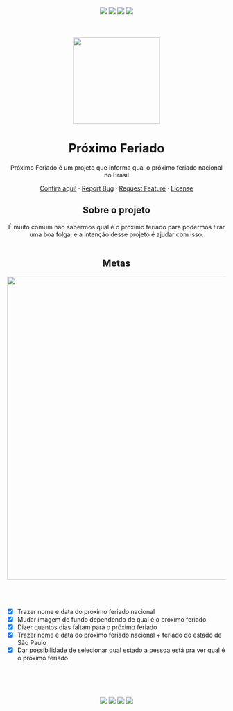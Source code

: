 <div align="center">
  <img src="https://img.shields.io/github/languages/code-size/carolcurcelli/proximo-feriado">
  <img src="https://img.shields.io/website?url=https%3A%2F%2Fqualproximoferiado.com.br/%2F">
  <img src="https://img.shields.io/github/stars/carolcurcelli/proximo-feriado?style=social">
  <img src="https://img.shields.io/twitter/follow/carolcurcelli?style=social">
  <br /><br /><br /><br />
</div>
<div align="center">
  <img src="https://qualproximoferiado.com.br/assets/img/favicon.png" width="200">
  <h1 align="center">Próximo Feriado</h3>
  <p>Próximo Feriado é um projeto que informa qual o próximo feriado nacional no Brasil</p>
  <p>
    <a href="https://qualproximoferiado.com.br/">Confira aqui!</a>
    ·
    <a href="https://github.com/carolcurcelli/proximo-feriado/issues">Report Bug</a>
    ·
    <a href="https://github.com/carolcurcelli/proximo-feriado/issues">Request Feature</a>
    ·
    <a href="https://github.com/carolcurcelli/proximo-feriado/blob/master/LICENSE.md">License</a>
  </p>
</div>
<div align="center">
  <h2>Sobre o projeto</h2>
</div>
<div align="center">
  É muito comum não sabermos qual é o próximo feriado para podermos tirar uma boa folga, e a intenção desse projeto é ajudar com isso.
  <br /><br />
</div>
<div align="center">
  <h2>Metas</h2>
</div>
<div align="center">
  <img src="https://user-images.githubusercontent.com/1522117/189207277-f7ab57f4-a5a4-43f0-88c7-7dd134d627db.png" width="700">
  <br /><br /><br /><br />
</div>

- [x] Trazer nome e data do próximo feriado nacional
- [x] Mudar imagem de fundo dependendo de qual é o próximo feriado
- [x] Dizer quantos dias faltam para o próximo feriado
- [x] Trazer nome e data do próximo feriado nacional + feriado do estado de São Paulo
- [x] Dar possibilidade de selecionar qual estado a pessoa está pra ver qual é o próximo feriado

<div align="center">
  <br /><br /><br /><br />
  <img src="https://img.shields.io/badge/javascript-%23323330.svg?style=for-the-badge&logo=javascript&logoColor=%23F7DF1E">
  <img src="https://img.shields.io/badge/html5-%23E34F26.svg?style=for-the-badge&logo=html5&logoColor=white">
  <img src="https://img.shields.io/badge/css3-%231572B6.svg?style=for-the-badge&logo=css3&logoColor=white">
  <a href="https://nubank.com.br/pagar/2jvzz/7daYOnLdXB">
    <img src="https://img.shields.io/badge/Buy%20Me%20a%20Coffee-ffdd00?style=for-the-badge&logo=buy-me-a-coffee&logoColor=black">
  </a>
</div>

